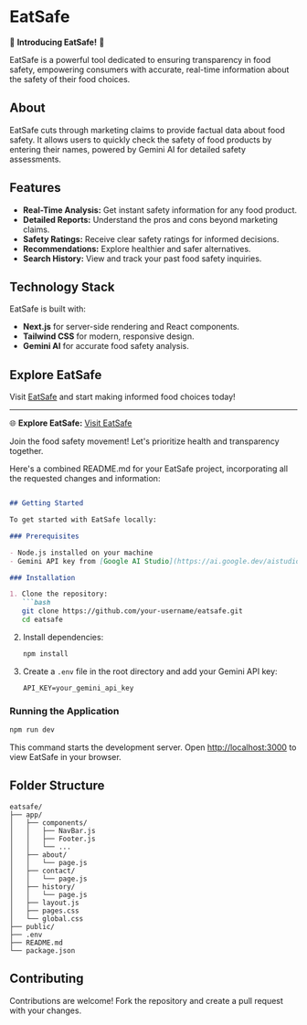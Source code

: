 # EatSafe

🌟 **Introducing EatSafe!** 🌟

EatSafe is a powerful tool dedicated to ensuring transparency in food safety, empowering consumers with accurate, real-time information about the safety of their food choices.

## About

EatSafe cuts through marketing claims to provide factual data about food safety. It allows users to quickly check the safety of food products by entering their names, powered by Gemini AI for detailed safety assessments.

## Features

- **Real-Time Analysis:** Get instant safety information for any food product.
- **Detailed Reports:** Understand the pros and cons beyond marketing claims.
- **Safety Ratings:** Receive clear safety ratings for informed decisions.
- **Recommendations:** Explore healthier and safer alternatives.
- **Search History:** View and track your past food safety inquiries.

## Technology Stack

EatSafe is built with:
- **Next.js** for server-side rendering and React components.
- **Tailwind CSS** for modern, responsive design.
- **Gemini AI** for accurate food safety analysis.

## Explore EatSafe

Visit [EatSafe](https://eatsafe.vercel.app) and start making informed food choices today!

---

🌐 **Explore EatSafe:** [Visit EatSafe](https://eatsafe.vercel.app)

Join the food safety movement! Let's prioritize health and transparency together.

Here's a combined README.md for your EatSafe project, incorporating all the requested changes and information:

```markdown

## Getting Started

To get started with EatSafe locally:

### Prerequisites

- Node.js installed on your machine
- Gemini API key from [Google AI Studio](https://ai.google.dev/aistudio)

### Installation

1. Clone the repository:
   ```bash
   git clone https://github.com/your-username/eatsafe.git
   cd eatsafe
   ```

2. Install dependencies:
   ```bash
   npm install
   ```

3. Create a `.env` file in the root directory and add your Gemini API key:
   ```
   API_KEY=your_gemini_api_key
   ```

### Running the Application

```bash
npm run dev
```

This command starts the development server. Open [http://localhost:3000](http://localhost:3000) to view EatSafe in your browser.

## Folder Structure

```
eatsafe/
├── app/
│   ├── components/
│   │   ├── NavBar.js
│   │   ├── Footer.js
│   │   └── ...
│   ├── about/
│   │   └── page.js
│   ├── contact/
│   │   └── page.js
│   ├── history/
│   │   └── page.js
│   ├── layout.js
│   ├── pages.css
│   └── global.css
├── public/
├── .env
├── README.md
└── package.json

```

## Contributing

Contributions are welcome! Fork the repository and create a pull request with your changes.

